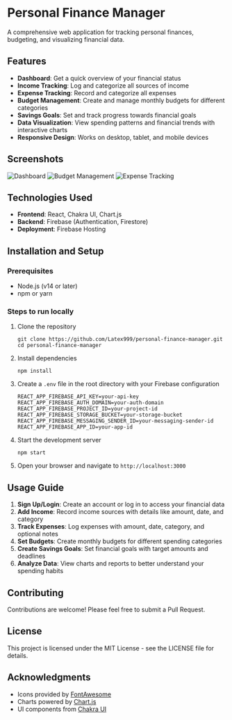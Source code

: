# Personal Finance Manager

A comprehensive web application for tracking personal finances, budgeting, and visualizing financial data.

## Features

- **Dashboard**: Get a quick overview of your financial status
- **Income Tracking**: Log and categorize all sources of income
- **Expense Tracking**: Record and categorize all expenses
- **Budget Management**: Create and manage monthly budgets for different categories
- **Savings Goals**: Set and track progress towards financial goals
- **Data Visualization**: View spending patterns and financial trends with interactive charts
- **Responsive Design**: Works on desktop, tablet, and mobile devices

## Screenshots

![Dashboard](https://via.placeholder.com/800x450.png?text=Dashboard+Screenshot)
![Budget Management](https://via.placeholder.com/800x450.png?text=Budget+Management+Screenshot)
![Expense Tracking](https://via.placeholder.com/800x450.png?text=Expense+Tracking+Screenshot)

## Technologies Used

- **Frontend**: React, Chakra UI, Chart.js
- **Backend**: Firebase (Authentication, Firestore)
- **Deployment**: Firebase Hosting

## Installation and Setup

### Prerequisites
- Node.js (v14 or later)
- npm or yarn

### Steps to run locally

1. Clone the repository
   ```
   git clone https://github.com/Latex999/personal-finance-manager.git
   cd personal-finance-manager
   ```

2. Install dependencies
   ```
   npm install
   ```
   
3. Create a `.env` file in the root directory with your Firebase configuration
   ```
   REACT_APP_FIREBASE_API_KEY=your-api-key
   REACT_APP_FIREBASE_AUTH_DOMAIN=your-auth-domain
   REACT_APP_FIREBASE_PROJECT_ID=your-project-id
   REACT_APP_FIREBASE_STORAGE_BUCKET=your-storage-bucket
   REACT_APP_FIREBASE_MESSAGING_SENDER_ID=your-messaging-sender-id
   REACT_APP_FIREBASE_APP_ID=your-app-id
   ```

4. Start the development server
   ```
   npm start
   ```

5. Open your browser and navigate to `http://localhost:3000`

## Usage Guide

1. **Sign Up/Login**: Create an account or log in to access your financial data
2. **Add Income**: Record income sources with details like amount, date, and category
3. **Track Expenses**: Log expenses with amount, date, category, and optional notes
4. **Set Budgets**: Create monthly budgets for different spending categories
5. **Create Savings Goals**: Set financial goals with target amounts and deadlines
6. **Analyze Data**: View charts and reports to better understand your spending habits

## Contributing

Contributions are welcome! Please feel free to submit a Pull Request.

## License

This project is licensed under the MIT License - see the LICENSE file for details.

## Acknowledgments

- Icons provided by [FontAwesome](https://fontawesome.com/)
- Charts powered by [Chart.js](https://www.chartjs.org/)
- UI components from [Chakra UI](https://chakra-ui.com/)